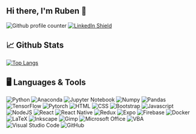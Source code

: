 ## Hi there, I'm Ruben 👋
![Github profile counter](https://komarev.com/ghpvc/?username=Rubinjo&style=flat-square&labelColor=blue&color=FAC151)
[![LinkedIn Shield](https://img.shields.io/badge/LinkedIn-Profile-blue.svg?style=flat-square&logo=LinkedIn&labelColor=blue&color=dimgray)](https://www.linkedin.com/in/ruben-h-lucas/)

## 📈 Github Stats
[![Top Langs](https://github-readme-stats.vercel.app/api/top-langs/?username=Rubinjo&theme=tokyonight)](https://github.com/Rubinjo/github-readme-stats)

## 🖥️ Languages & Tools
![Python](https://img.shields.io/badge/python-3670A0?logo=python&logoColor=ffdd54)
![Anaconda](https://img.shields.io/badge/Anaconda-%2344A833.svg?logo=anaconda&logoColor=white)
![Jupyter Notebook](https://img.shields.io/badge/jupyter-%23FA0F00.svg?logo=jupyter&logoColor=white)
![Numpy](https://img.shields.io/badge/Numpy-777BB4?logo=numpy&logoColor=white)
![Pandas](https://img.shields.io/badge/Pandas-2C2D72?logo=pandas&logoColor=white)
![TensorFlow](https://img.shields.io/badge/TensorFlow-%23FF6F00.svg?logo=TensorFlow&logoColor=white)
![Pytorch](https://img.shields.io/badge/PyTorch-EE4C2C?logo=PyTorch&logoColor=white)
![HTML](https://img.shields.io/badge/html-%23E34F26.svg?logo=html5&logoColor=white)
![CSS](https://img.shields.io/badge/css-%231572B6.svg?logo=css3&logoColor=white)
![Bootstrap](https://img.shields.io/badge/bootstrap-%23563D7C.svg?logo=bootstrap&logoColor=white)
![Javascript](https://img.shields.io/badge/javascript-%23323330.svg?logo=javascript&logoColor=#F7DF1E)
![NodeJS](https://img.shields.io/badge/node.js-6DA55F?logo=node.js&logoColor=white)
![React](https://img.shields.io/badge/react-%2320232a.svg?logo=react&logoColor=%2361DAFB)
![React Native](https://img.shields.io/badge/react_native-%2320232a.svg?logo=react&logoColor=%2361DAFB)
![Redux](https://img.shields.io/badge/redux-%23593d88.svg?logo=redux&logoColor=white)
![Expo](https://img.shields.io/badge/expo-1C1E24?logo=expo&logoColor=#D04A37)
![Firebase](https://img.shields.io/badge/firebase-%23039BE5.svg?logo=firebase)
![Docker](https://img.shields.io/badge/docker-%230db7ed.svg?logo=docker&logoColor=white)
![LaTeX](https://img.shields.io/badge/latex-%23008080.svg?logo=latex&logoColor=white)
![Inkscape](https://img.shields.io/badge/Inkscape-e0e0e0?logo=inkscape&logoColor=080A13)
![Gimp](https://img.shields.io/badge/Gimp-657D8B?logo=gimp&logoColor=FFFFFF)
![Microsoft Office](https://img.shields.io/badge/Microsoft_Office-D83B01?logo=microsoft-office&logoColor=white)
![VBA](https://img.shields.io/badge/VBA-darkgreen)
![Visual Studio Code](https://img.shields.io/badge/Visual%20Studio%20Code-0078d7.svg?logo=visual-studio-code&logoColor=white)
![GitHub](https://img.shields.io/badge/github-%23121011.svg?logo=github&logoColor=white)


<!--
**Rubinjo/Rubinjo** is a ✨ _special_ ✨ repository because its `README.md` (this file) appears on your GitHub profile.

Here are some ideas to get you started:

- 🔭 I’m currently working on ...
- 🌱 I’m currently learning ...
- 👯 I’m looking to collaborate on ...
- 🤔 I’m looking for help with ...
- 💬 Ask me about ...
- 📫 How to reach me: ...
- 😄 Pronouns: ...
- ⚡ Fun fact: ...
-->
